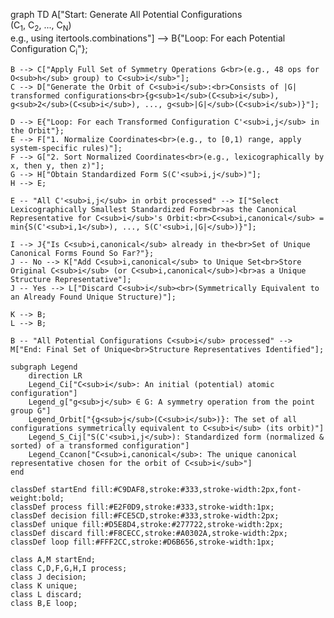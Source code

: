 graph TD
    A["Start: Generate All Potential Configurations<br>(C<sub>1</sub>, C<sub>2</sub>, ..., C<sub>N</sub>)<br>e.g., using itertools.combinations"] --> B{"Loop: For each Potential Configuration C<sub>i</sub>"};

    B --> C["Apply Full Set of Symmetry Operations G<br>(e.g., 48 ops for O<sub>h</sub> group) to C<sub>i</sub>"];
    C --> D["Generate the Orbit of C<sub>i</sub>:<br>Consists of |G| transformed configurations<br>{g<sub>1</sub>(C<sub>i</sub>), g<sub>2</sub>(C<sub>i</sub>), ..., g<sub>|G|</sub>(C<sub>i</sub>)}"];

    D --> E{"Loop: For each Transformed Configuration C'<sub>i,j</sub> in the Orbit"};
    E --> F["1. Normalize Coordinates<br>(e.g., to [0,1) range, apply system-specific rules)"];
    F --> G["2. Sort Normalized Coordinates<br>(e.g., lexicographically by x, then y, then z)"];
    G --> H["Obtain Standardized Form S(C'<sub>i,j</sub>)"];
    H --> E;

    E -- "All C'<sub>i,j</sub> in orbit processed" --> I["Select Lexicographically Smallest Standardized Form<br>as the Canonical Representative for C<sub>i</sub>'s Orbit:<br>C<sub>i,canonical</sub> = min{S(C'<sub>i,1</sub>), ..., S(C'<sub>i,|G|</sub>)}"];

    I --> J{"Is C<sub>i,canonical</sub> already in the<br>Set of Unique Canonical Forms Found So Far?"};
    J -- No --> K["Add C<sub>i,canonical</sub> to Unique Set<br>Store Original C<sub>i</sub> (or C<sub>i,canonical</sub>)<br>as a Unique Structure Representative"];
    J -- Yes --> L["Discard C<sub>i</sub><br>(Symmetrically Equivalent to an Already Found Unique Structure)"];

    K --> B;
    L --> B;

    B -- "All Potential Configurations C<sub>i</sub> processed" --> M["End: Final Set of Unique<br>Structure Representatives Identified"];

    subgraph Legend
        direction LR
        Legend_Ci["C<sub>i</sub>: An initial (potential) atomic configuration"]
        Legend_g["g<sub>j</sub> ∈ G: A symmetry operation from the point group G"]
        Legend_Orbit["{g<sub>j</sub>(C<sub>i</sub>)}: The set of all configurations symmetrically equivalent to C<sub>i</sub> (its orbit)"]
        Legend_S_Cij["S(C'<sub>i,j</sub>): Standardized form (normalized & sorted) of a transformed configuration"]
        Legend_Ccanon["C<sub>i,canonical</sub>: The unique canonical representative chosen for the orbit of C<sub>i</sub>"]
    end

    classDef startEnd fill:#C9DAF8,stroke:#333,stroke-width:2px,font-weight:bold;
    classDef process fill:#E2F0D9,stroke:#333,stroke-width:1px;
    classDef decision fill:#FCE5CD,stroke:#333,stroke-width:2px;
    classDef unique fill:#D5E8D4,stroke:#277722,stroke-width:2px;
    classDef discard fill:#F8CECC,stroke:#A0302A,stroke-width:2px;
    classDef loop fill:#FFF2CC,stroke:#D6B656,stroke-width:1px;

    class A,M startEnd;
    class C,D,F,G,H,I process;
    class J decision;
    class K unique;
    class L discard;
    class B,E loop;

